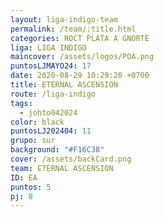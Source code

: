 ```yaml
---
layout: liga-indigo-team
permalink: /team/:title.html
categories: ROCT PLATA A GNORTE
liga: LIGA INDIGO
maincover: /assets/logos/POA.png
puntosLJMAYO24: 17
date: 2020-08-29 10:29:20 +0700
title: ETERNAL ASCENSION
route: /liga-indigo
tags:
  - johto042024
color: black
puntosLJ202404: 11
grupo: sur
background: "#F16C38"
cover: /assets/backCard.png
team: ETERNAL ASCENSION
ID: EA
puntos: 5
pj: 8
---
```

